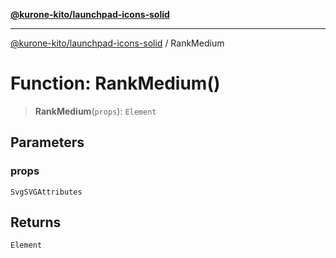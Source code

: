 [**@kurone-kito/launchpad-icons-solid**](../README.md)

***

[@kurone-kito/launchpad-icons-solid](../globals.md) / RankMedium

# Function: RankMedium()

> **RankMedium**(`props`): `Element`

## Parameters

### props

`SvgSVGAttributes`

## Returns

`Element`
